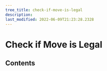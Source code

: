 ```yaml
---
tree_title: check-if-move-is-legal
description: 
last_modified: 2022-06-09T21:23:28.2328
---
```


# Check if Move is Legal

## Contents
